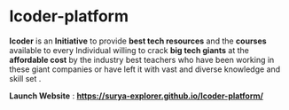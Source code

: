# Icoder-platform
**Icoder** is an **Initiative** to provide **best tech resources** and the **courses** available to every Individual
willing to crack **big tech giants** at the **affordable cost** by the industry best teachers 
who have been working in these giant 
companies or have left it with vast and diverse knowledge and skill set .

**Launch Website** : **https://surya-explorer.github.io/Icoder-platform/**
